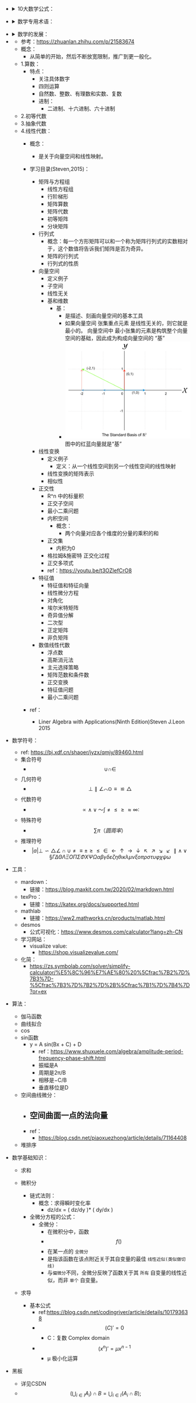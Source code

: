 <!-- 10大数学公式： -->

- <details><summary>10大数学公式：</summary>
  
  - 圆的周长公式：
  - 傅立叶变换：
  - 德布罗意方程组：
  - 薛定谔方程：
  - 质能方程：
  - 勾股定理/毕达哥拉斯定理：
  - 牛顿第二定律：
  - 欧拉公式：
  - 麦克斯韦方程组：
</details>

<!-- 数学专用术语： -->

- <details><summary>数学专用术语：</summary>
  - 叉积:
    - 向量*向量 = 向量
    - 这个向量垂直于 叉乘的两个分量
  - 边
  - 差
  - 长
  - 乘
  - 除
  - 底
  - 点
  - 度
  - 分
  - 高
  - 勾
  - 股
  - 行
  - 和
  - 弧
  - 环(Ring)：

  - 集
  - 加
  - 减
  - 积
  - 角
  - 解
  - 宽
  - 棱
  - 列
  - 面
  - 秒
  - 幂
  - 模:

  - 球
  - 式
  - 势
  - 商
  - 体
  - 项
  - 象
  - 线
  - 弦
  - 腰
  - 圆
  - 奇异
    - 指函数的不连续或导数不存在,表现出奇异性的点称为奇异点
  - 十位
  - 个位
  - 几何
  - 子集
  - 大圆
  - 小圆
  - 元素
  - 下标
  - 下凸
  - 下凹
  - 百位
  - 千位
  - 万位
  - 分子
  - 分母
  - 中点
  - 约分
  - 加数
  - 减数
  - 数位
  - 通分
  - 除数
  - 商数
  - 奇数
  - 偶数
  - 质数
  - 合数
  - 乘数
  - 算式
  - 进率
  - 因式
  - 因数
  - 单价
  - 数量
  - 约数
  - 正数
  - 负数
  - 整数
  - 分数
  - 倒数
  - 乘方
  - 开方
  - 底数
  - 指数
  - 平方
  - 立方
  - 数轴
  - 原点
  - 同号
  - 异号
  - 余数
  - 除式
  - 商式
  - 余式
  - 整式
  - 系数
  - 次数
  - 速度
  - 距离
  - 时间
  - 方程
  - 等式
  - 左边
  - 右边
  - 变号
  - 相等
  - 解集
  - 分式
  - 实数
  - 根式
  - 对数
  - 真数
  - 底数
  - 首数
  - 尾数
  - 坐标
  - 横轴
  - 纵轴
  - 函数
  - 常显
  - 变量
  - 截距
  - 正弦
  - 余弦
  - 正切
  - 余切
  - 正割
  - 余割
  - 坡度
  - 坡比
  - 频数
  - 频率
  - 集合
  - 数集
  - 点集
  - 空集
  - 原象
  - 交集
  - 并集
  - 差集
  - 映射
  - 对角
  - 数列
  - 等式
  - 基数
  - 正角
  - 负角
  - 零角
  - 弧度
  - 密位
  - 函数
  - 端点
  - 全集
  - 补集
  - 值域
  - 周期
  - 相位
  - 初相
  - 首项
  - 通项
  - 公比
  - 公差
  - 复数
  - 虚数
  - 实数
  - 实部
  - 虚部
  - 实轴
  - 虚轴
  - 向量
  - 辐角
  - 排列
  - 组合
  - 通项
  - 概率
  - 直线
  - 公理
  - 定义
  - 概念
  - 射线
  - 线段
  - 顶点
  - 始边
  - 终边
  - 圆角
  - 平角
  - 锐角
  - 纯角
  - 直角
  - 余角
  - 补角
  - 垂线
  - 垂足
  - 斜线
  - 斜足
  - 命题
  - 定理
  - 条件
  - 题设
  - 结论
  - 证明
  - 内角
  - 外角
  - 推论
  - 斜边
  - 曲线
  - 弧线
  - 周长
  - 对边
  - 距离
  - 矩形
  - 菱形
  - 邻边
  - 梯形
  - 面积
  - 比例
  - 合比
  - 等比
  - 分比
  - 垂心
  - 重心
  - 内心
  - 外心
  - 旁心
  - 射影
  - 圆心
  - 半径
  - 直径
  - 定点
  - 定长
  - 圆弧
  - 优弧
  - 劣弧
  - 等圆
  - 等弧
  - 弓形
  - 相离
  - 相切
  - 切点
  - 切线
  - 相交
  - 割线
  - 外离
  - 外切
  - 内切
  - 内径
  - 外径
  - 中心
  - 弧长
  - 扇形
  - 轨迹
  - 误差
  - 视图
  - 交点
  - 椭圆
  - 焦点
  - 焦距
  - 长袖
  - 短轴
  - 准线
  - 法线
  - 移轴
  - 转轴
  - 斜率
  - 夹角
  - 曲线
  - 参数
  - 摆线
  - 基圆
  - 极轴
  - 极角
  - 平面
  - 棱柱
  - 底面
  - 侧面
  - 侧棱
  - 楔体
  - 球缺
  - 棱锥
  - 斜高
  - 棱台
  - 圆柱
  - 圆锥
  - 圆台
  - 母线
  - 球面
  - 球体
  - 体积
  - 环体
  - 环面
  - 球冠
  - 极限
  - 导数
    - 求一个公式的变化趋势，理论上存在变化趋势的公式都可以求导
  - 微分
  - 微商
  - 驻点
  - 拐点
  - 积分
  - 切面
  - 面角
  - 极值
  - 被减数
  - 被乘数
  - 被除数
  - 假分数
  - 代分数
  - 质因数
  - 小数点
  - 多位数
  - 百分数
  - 单名数
  - 复名数
  - 统计表
  - 统计图
  - 比例尺
  - 循环节
  - 近似数
  - 准确数
  - 圆周率
  - 百分位
  - 十分位
  - 千分位
  - 万分位
  - 自然数
  - 正整数
  - 负整数
  - 相反数
  - 绝对值
  - 正分数
  - 负分数
  - 有理数：

  - 正方向
  - 负方向
  - 正因数
  - 负因数
  - 正约数
  - 运算律
  - 交换律
  - 结合律
  - 分配律
  - 最大数
  - 最小数
  - 逆运算
  - 奇次幂
  - 偶次幂
  - 平方表
  - 立方表
  - 平方数
  - 立方数
  - 被除式
  - 代数式
  - 平方和
  - 平方差
  - 立方和
  - 立方差
  - 单项式
  - 多项式
  - 二项式
  - 三项式
  - 常数项
  - 一次项
  - 二次项
  - 同类项
  - 填空题
  - 选择题
  - 判断题
  - 证明题
  - 未知数
  - 大于号
  - 小于号
  - 等于号
  - 恒等号
  - 不等号
  - 公分母
  - 不等式
  - 方程组
  - 代入法
  - 加减法
  - 公因式
  - 有理式
  - 繁分式
  - 换元法
  - 平方根
  - 立方式
  - 根指数
  - 小数点
  - 无理数
  - 公式法
  - 判别式
  - 零指数
  - 对数式
  - 幂指数
  - 对数表
  - 横坐标
  - 纵坐标
  - 自变量
  - 因变量
  - 函数值
  - 解析法
  - 解析式
  - 列表法
  - 图象法
  - 指点法
  - 截距式
  - 正弦表
  - 余弦表
  - 正切表
  - 余切表
  - 平均数
  - 有限集
  - 描述法
  - 列举法
  - 图示法
  - 真子集
  - 欧拉图
  - 非空集
  - 逆映射
  - 自反性
  - 对称性
  - 传递性
  - 可数集
  - 可数势
  - 维恩图
  - 反函数
  - 幂函数
  - 角度制
  - 弧度制
  - 密位制
  - 定义城
  - 函数值
  - 开区间
  - 闭区间
  - 增函数
  - 减函数
  - 单调性
  - 奇函数
  - 偶函数
  - 奇偶性
  - 五点法
  - 公因子
  - 对逆性
  - 比较法
  - 综合法
  - 分析法
  - 最大值
  - 最小值
  - 递推式
  - 归纳法
  - 复平面
  - 纯虚数
  - 零向量
  - 长方体
  - 正方体
  - 正方形
  - 相交线
  - 延长线
  - 中垂线
  - 对预角
  - 同位角
  - 内错角
  - 无限极
  - 长方形
  - 平行线
  - 真命题
  - 假命题
  - 三角形
  - 内角和
  - 辅助线
  - 直角边
  - 全等形
  - 对应边
  - 对应角
  - 原命题
  - 逆命解
  - 原定理
  - 逆定理
  - 对称点
  - 对称轴
  - 多边形
  - 对角线
  - 四边形
  - 五边形
  - 三角形
  - 否命题
  - 中位线
  - 相似形
  - 比例尺
  - 内分点
  - 外分点
  - 平面图
  - 同心圆
  - 内切圆
  - 外接圆
  - 弦心距
  - 圆心角
  - 圆周角
  - 弓形角
  - 内对角
  - 连心线
  - 公切线
  - 公共弦
  - 中心角
  - 圆周长
  - 圆面积
  - 反证法
  - 主视图
  - 俯视图
  - 二视图
  - 三视图
  - 虚实线
  - 左视图
  - 离心率
  - 双曲线
  - 渐近线
  - 抛物线
  - 倾斜角
  - 点斜式
  - 斜截式
  - 两点式
  - 一般式
  - 参变数
  - 渐开线
  - 旋轮线
  - 极坐标
  - 公垂线
  - 斜线段
  - 半平面
  - 二面角
  - 斜棱柱
  - 直棱柱
  - 正梭柱
  - 直观图
  - 正棱锥
  - 上底面
  - 下底面
  - 多面体
  - 旋转体
  - 旋转面
  - 旋转轴
  - 拟柱体
  - 圆柱面
  - 圆锥面
  - 多面角
  - 变化率
  - 左极限
  - 右极限
  - 隐函数
  - 显函数
  - 导函数
  - 左导教
  - 右导数
  - 极大值
  - 极小值
  - 极大点
  - 极小点
  - 极值点
  - 原函数
  - 积分号
  - 被积式
  - 定积分
  - 无穷小
  - 无穷大
  - 连分数
  - 近似数
  - 弦切角
  - 混合运算
  - 乘法口诀
  - 循环小数
  - 无限小数
  - 有限小数
  - 简易方程
  - 四舍五人
  - 单位长度
  - 加法法则
  - 减法法则
  - 乘法法则
  - 除法法则
  - 数量关系
  - 升幂排列
  - 降幂排列
  - 分解因式
  - 完全平方
  - 完全立方
  - 同解方程
  - 连续整数
  - 连续奇数
  - 连续偶数
  - 同题原理
  - 最简方程
  - 最简分式
  - 字母系数
  - 公式变形
  - 公式方程
  - 整式方程
  - 二次方根
  - 三次方根
  - 被开方数
  - 平方根表
  - 立方根表
  - 二次根式
  - 几次方根
  - 求根公式
  - 韦达定理
  - 高次方程
  - 分式方程
  - 有理方程
  - 无理方程
  - 微分方程 
  - 分数指数
  - 同次根式
  - 异次根式
  - 最简根式
  - 同类根式
  - 换底公式
  - 反对数表
  - 坐标平面
  - 坐标原点
  - 比例系数
  - 一次函数
  - 二次函数
  - 三角函数
  - 正弦定理
  - 余弦定理
  - 样本方差
  - 集合相交
  - 等价集合
  - 可数集合
  - 对应法则
  - 指数函数
  - 对数函数
  - 自然对数
  - 指数方程
  - 对数方程
  - 单值对应
  - 单调区间
  - 单调函数
  - 诱导公式
  - 周期函数
  - 周期交换
  - 振幅变换
  - 相位变换
  - 正弦曲线
  - 余弦曲线
  - 正切曲线
  - 余切曲线
  - 倍角公式
  - 半角公式
  - 积化和差
  - 和差化积
  - 三角方程
  - 线性方程
  - 主对角线
  - 副对角钱
  - 零多项式
  - 余数定理
  - 因式定理
  - 通项公式
  - 有穷数列
  - 无穷数列
  - 等比数列
  - 总和符号
  - 特殊数列
  - 不定方程
  - 系数矩阵
  - 增广炬阵
  - 初等变换
  - 虚数单位
  - 共轭复数
  - 共轭虚数
  - 共轭梯度法
    - https://youtu.be/eAYohMUpPMA
  - 辐角主值
  - 三角形式
  - 代数形式
  - 加法原理
  - 乘法原理
  - 几何图形
  - 平面图形
  - 等量代换
  - 度量单位
  - 角平分线
  - 互为余角
  - 互为补角
  - 同旁内角
  - 平行公理
  - 性质定理
  - 判定定理
  - 斜三角形
  - 对应顶点
  - 尺规作图
  - 基本作图
  - 互逆命题
  - 互逆定理
  - 凸多边形
  - 平行线段
  - 逆否命题
  - 对称中心
  - 等腰梯形
  - 等分线段
  - 比例线段
  - 勾股定理
  - 黑金分割
  - 比例外项
  - 比例内项
  - 比例中项
  - 比例定理
  - 相似系数
  - 位似图形
  - 位似中心
  - 内公切线
  - 外公切线
  - 正多边形
  - 扇形面积
  - 互否命题
  - 互逆命题
  - 等价命题
  - 尺寸注法
  - 标准方程
  - 平移公式
  - 旋转公式
  - 有向线段
  - 定比分点
  - 有向直线
  - 经验公式
  - 有心曲线
  - 无心曲线
  - 参数方程
  - 普通方程
  - 极坐标系
  - 等速螺线
  - 异面直线
  - 直二面角
  - 凸多面体
  - 祖恒原理
  - 体积单位
  - 球面距离
  - 凸多面角
  - 直三角面
  - 正多面体
  - 欧拉定理
  - 连续函数
  - 复合函数
  - 中间变量
  - 瞬间速度
  - 瞬时功率
  - 二阶导数
  - 近似计算
  - 辅助函数
  - 不定积分
  - 被积函数
  - 积分变量
  - 积分常数
  - 凑微分法
  - 相对误差
  - 绝对误差
  - 带余除法
  - 微分方程
  - 初等变换
  - 立体几何
  - 平面几何
  - 解析几何
  - 初等函数
  - 等差数列
  - 常用对数
  - 四舍五入法
  - 纯循环小数
  - 一次二项式
  - 二次三项式
  - 最大公约数
  - 最小公倍数
  - 代入消元法
  - 加减消元法
  - 平方差公式
  - 立方差公式
  - 立方和公式
  - 提公因式法
  - 分组分解法
  - 十字相乘法
  - 最简公分母
  - 算数平方根
  - 完全平方数
  - 几次算数根
  - 因式分解法
  - 双二次方程
  - 负整数指数
  - 科学记数法
  - 有序实数对
  - 两点间距离
  - 解析表达式
  - 正比例函数
  - 反比例函数
  - 三角函数表
  - 样本标准差
  - 样本分布表
  - 总体平均数
  - 样本平均数
  - 集合不相交
  - 基本恒等式
  - 最小正周期
  - 两角和公式
  - 两角差公式
  - 反三角函数
  - 反正弦函数
  - 反余弦函数
  - 反正切函数
  - 反余切函数
  - 第一象限角
  - 第二象限角
  - 第三象限角
  - 第四象限角
  - 线性方程组
  - 二阶行列式
  - 三阶行列式
  - 四阶行列式
  - 对角钱法则
  - 系数行列式
  - 代数余子式
  - 降阶展开法
  - 绝对不等式
  - 条件不等式
  - 矛盾不等式
  - 克莱姆法则
  - 算术平均数
  - 几何平均数
  - 一元多项武
  - 乘法单调性
  - 加法单调性
  - 最小正周期
  - 零次多项式
  - 待定系数法
  - 辗转相除法
  - 二项式定法
  - 二项展开式
  - 二项式系数
  - 数学归纳法
  - 同解不等式
  - 垂直平分线
  - 互为邻补角
  - 等腰三角形
  - 等边三角形
  - 锐角三角形
  - 钝角三角形
  - 直角三角形
  - 全等三角形
  - 边角边公理
  - 角边角公理
  - 边边边定理
  - 轴对称图形
  - 第四比例项
  - 外角平分线
  - 相似多边形
  - 内接四边形
  - 相似三角形
  - 内接三角形
  - 内接多边形
  - 内接五边形
  - 外切三角形
  - 外切多边形
  - 共轭双曲线
  - 斜二测画法
  - 三垂线定理
  - 平行六面体
  - 直接积分法
  - 换元积分法
  - 第二积分法
  - 分部积分法
  - 混循环小数
  - 第一积分法
  - 同类二次根
  - 偏微分方程
  - 一元一次方程
  - 一元二次方程
  - 完全平方公式
  - 最简二次根式
  - 直接开平方法
  - 半开半闭区间
  - 万能置换公式
  - 绝对值不等式
  - 实系数多项式
  - 复系数多项式
  - 整系数多项式
  - 不等边三角形
  - 中心对称图形
  - 基本初等函数
  - 基本积分公式
  - 分部积分公式
  - 二元一次方程
  - 三元一次方程
  - 一元一次不等式
  - 一元二次不等式
  - 二元一次方程组
  - 三元一次方程组
  - 二元二次方程组
  - 平面直角坐标系
  - 等腰直角三角形
  - 二元一次不等式
  - 二元线性方程组
  - 三元线性方程组
  - 四元线性方程组
  - 多项式恒等定律
  - 一元一次不等式组
  - 三元一次不定方程
  - 三元齐次线性方程组
</details>

<!-- 数学的发展： -->

- <details><summary>数学的发展：</summary>
- 
  - 参考：https://zhuanlan.zhihu.com/p/21583674
  - 概念：
    - 从简单的开始，然后不断放宽限制，推广到更一般化。
  - 1.算数：
    - 特点：
      - 关注具体数字
      - 四则运算
      - 自然数、整数、有理数和实数、复数
      - 进制：
        - 二进制、十六进制、六十进制
  - 2.初等代数
  - 3.抽象代数
  - 4.线性代数：
    - 概念：
      - 是关于向量空间和线性映射。
    - 学习目录(Steven,2015)：
      - 矩阵与方程组
        - 线性方程组
        - 行阶梯形
        - 矩阵算数
        - 矩阵代数
        - 初等矩阵
        - 分块矩阵
      - 行列式
        - 概念：每一个方形矩阵可以和一个称为矩阵行列式的实数相对于，这个数值将告诉我们矩阵是否为奇异。
        - 矩阵的行列式
        - 行列式的性质
      - 向量空间
        - 定义例子
        - 子空间
        - 线性无关
        - 基和维数
          - 基：
            - 是描述、刻画向量空间的基本工具
            - 如果向量空间 张集重点元素 是线性无关的，则它就是最小的。 向量空间中 最小张集的元素是构筑整个向量空间的基础，因此成为构成向量空间的 “基” 
            - ![基](./IMG/基.png)图中的红蓝向量就是“基”
      - 线性变换
        - 定义例子
          - 定义：从一个线性空间到另一个线性空间的线性映射
        - 线性变换的矩阵表示
        - 相似性
      - 正交性
        - R^n 中的标量积
        - 正交子空间
        - 最小二乘问题
        - 内积空间
          - 概念：
            - 两个向量对应各个维度的分量的乘积的和
        - 正交集
          - 内积为0
        - 格拉姆&施密特 正交化过程
        - 正交多项式
        - ref：https://youtu.be/t3OZlefCrO8
      - 特征值
        - 特征值和特征向量
        - 线性微分方程
        - 对角化
        - 埃尔米特矩阵
        - 奇异值分解
        - 二次型
        - 正定矩阵
        - 非负矩阵
      - 数值线性代数
        - 浮点数
        - 高斯消元法
        - 主元选择策略
        - 矩阵范数和条件数
        - 正交变换
        - 特征值问题
        - 最小二乘问题
      
    - ref：
      - Liner Algebra with Applications(Ninth Edition)Steven J.Leon 2015
</details>

<!-- 数学符号： -->

- 数学符号：
  - ref: https://bj.xdf.cn/shaoer/jyzx/qmjy/89460.html
  - 集合符号
    - $$  ∪   ∩   ∈ $$
  - 几何符号
    - $$ ⊥   ∥   ∠   ⌒   ⊙   ≡   ≌    △ $$
  - 代数符号
    - $$ ∝   ∧   ∨   ～   ∫   ≠    ≤   ≥   ≈   ∞   ∶ $$
  - 特殊符号
    - $$ ∑    π（圆周率） $$
  - 推理符号
    - $$ |a|    ⊥    ∽    △    ∠    ∩    ∪    ≠    ≡    ±    ≥    ≤    ∈    ←  ↑    →    ↓    ↖    ↗    ↘    ↙    ∥    ∧    ∨   §  Γ    Δ    Θ     Λ    Ξ    Ο    Π     Σ    Φ     Χ    Ψ    Ω α    β    γ    δ    ε    ζ    η    θ    ι    κ    λ    μ     ν ξ    ο    π    ρ    σ    τ    υ    φ    χ    ψ    ω $$
   
   

- 工具：
  - mardown：
    - 链接：https://blog.maxkit.com.tw/2020/02/markdown.html
  - texPro：
    - 链接：https://katex.org/docs/supported.html
  - mathlab
    - 链接：https://ww2.mathworks.cn/products/matlab.html
  - desmos
    - 公式可视化：https://www.desmos.com/calculator?lang=zh-CN
  - 学习网站：
    - visualize value:  
      - https://shop.visualizevalue.com/
  - 化简：
    - https://zs.symbolab.com/solver/simplify-calculator/%E5%8C%96%E7%AE%80%20%5Cfrac%7B2%7D%7B3%7D-%5Cfrac%7B3%7D%7B2%7D%2B%5Cfrac%7B1%7D%7B4%7D?or=ex



- 算法：
  - 伽马函数
  - 曲线拟合
  - cos
  - sin函数
    - y = A sin(Bx + C) + D
      - ref：https://www.shuxuele.com/algebra/amplitude-period-frequency-phase-shift.html
      -  振幅是A
      -  周期是2π/B
      -  相移是−C/B
      -  垂直移位是D
  - 空间曲线微分：
    - 空间曲面一点的法向量
      - 
    - ref：
      - https://blog.csdn.net/piaoxuezhong/article/details/71164408
  - 堆排序
    
- 数学基础知识：
  - 求和
  - 微积分
    - 链式法则：
      - 概念：求得瞬时变化率
        - dz/dx = ( dz/dy )* ( dy/dx )
    - 全微分方程的公式：
      - 全微分：
        - 在微积分中，函数 
         - $$ f() $$
        - 在某一点的 `全微分`
        - 是指该函数在该点附近关于其自变量的最佳 `线性近似(类似做切线)`
        - 与`偏微分`不同，全微分反映了函数关于其 `所有` 自变量的线性近似，而非 `单个` 自变量。

  - 求导
    - 基本公式
      - ref:https://blog.csdn.net/codingriver/article/details/101793638
      - $$(C)' = 0 $$
        - C：复数 Complex domain
      - $$ (x^n)' = μx^{n-1} $$
        - μ 极小化运算
        
- 黑板
  - 详见CSDN
  - $$ \left( \bigcup_{i \in I} A_i \right) \cap B = \bigcup_{i \in I} \left( A_i \cap B \right); $$